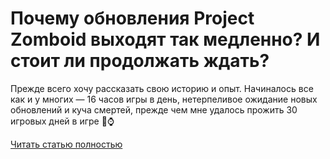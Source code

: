 # Почему обновления Project Zomboid выходят так медленно? И стоит ли продолжать ждать?



Прежде всего хочу рассказать свою историю и опыт. Начиналось все как и у многих — 16 часов игры в день, нетерпеливое ожидание новых обновлений и куча смертей, прежде чем мне удалось прожить 30 игровых дней в игре 🙌⌚

[Читать статью полностью](https://xyberbara.com/gaming/project-zomboid-slow-update/)
